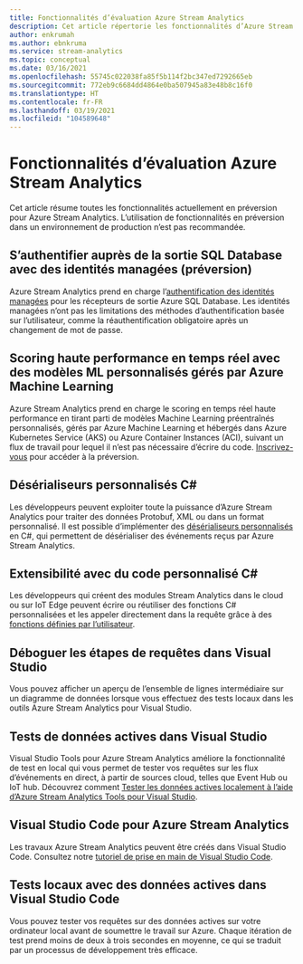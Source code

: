 ```yaml
---
title: Fonctionnalités d’évaluation Azure Stream Analytics
description: Cet article répertorie les fonctionnalités d’Azure Stream Analytics qui sont actuellement en préversion
author: enkrumah
ms.author: ebnkruma
ms.service: stream-analytics
ms.topic: conceptual
ms.date: 03/16/2021
ms.openlocfilehash: 55745c022038fa85f5b114f2bc347ed7292665eb
ms.sourcegitcommit: 772eb9c6684dd4864e0ba507945a83e48b8c16f0
ms.translationtype: HT
ms.contentlocale: fr-FR
ms.lasthandoff: 03/19/2021
ms.locfileid: "104589648"
---
```

# <a name="azure-stream-analytics-preview-features"></a>Fonctionnalités d’évaluation Azure Stream Analytics

Cet article résume toutes les fonctionnalités actuellement en préversion pour Azure Stream Analytics. L’utilisation de fonctionnalités en préversion dans un environnement de production n’est pas recommandée.

## <a name="authenticate-to-sql-database-output-with-managed-identities-preview"></a>S’authentifier auprès de la sortie SQL Database avec des identités managées (préversion)

Azure Stream Analytics prend en charge l’[authentification des identités managées](../active-directory/managed-identities-azure-resources/overview.md) pour les récepteurs de sortie Azure SQL Database. Les identités managées n’ont pas les limitations des méthodes d’authentification basée sur l’utilisateur, comme la réauthentification obligatoire après un changement de mot de passe. 

## <a name="real-time-high-performance-scoring-with-custom-ml-models-managed-by-azure-machine-learning"></a>Scoring haute performance en temps réel avec des modèles ML personnalisés gérés par Azure Machine Learning

Azure Stream Analytics prend en charge le scoring en temps réel haute performance en tirant parti de modèles Machine Learning préentraînés personnalisés, gérés par Azure Machine Learning et hébergés dans Azure Kubernetes Service (AKS) ou Azure Container Instances (ACI), suivant un flux de travail pour lequel il n’est pas nécessaire d’écrire du code. [Inscrivez-vous](https://aka.ms/asapreview1) pour accéder à la préversion.

## <a name="c-custom-de-serializers"></a>Désérialiseurs personnalisés C#
Les développeurs peuvent exploiter toute la puissance d’Azure Stream Analytics pour traiter des données Protobuf, XML ou dans un format personnalisé. Il est possible d’implémenter des [désérialiseurs personnalisés](custom-deserializer-examples.md) en C#, qui permettent de désérialiser des événements reçus par Azure Stream Analytics.

## <a name="extensibility-with-c-custom-code"></a>Extensibilité avec du code personnalisé C#

Les développeurs qui créent des modules Stream Analytics dans le cloud ou sur IoT Edge peuvent écrire ou réutiliser des fonctions C# personnalisées et les appeler directement dans la requête grâce à des [fonctions définies par l’utilisateur](stream-analytics-edge-csharp-udf-methods.md).

## <a name="debug-query-steps-in-visual-studio"></a>Déboguer les étapes de requêtes dans Visual Studio

Vous pouvez afficher un aperçu de l’ensemble de lignes intermédiaire sur un diagramme de données lorsque vous effectuez des tests locaux dans les outils Azure Stream Analytics pour Visual Studio. 


## <a name="live-data-testing-in-visual-studio"></a>Tests de données actives dans Visual Studio

Visual Studio Tools pour Azure Stream Analytics améliore la fonctionnalité de test en local qui vous permet de tester vos requêtes sur les flux d’événements en direct, à partir de sources cloud, telles que Event Hub ou IoT hub. Découvrez comment [Tester les données actives localement à l’aide d’Azure Stream Analytics Tools pour Visual Studio](stream-analytics-live-data-local-testing.md).

## <a name="visual-studio-code-for-azure-stream-analytics"></a>Visual Studio Code pour Azure Stream Analytics

Les travaux Azure Stream Analytics peuvent être créés dans Visual Studio Code. Consultez notre [tutoriel de prise en main de Visual Studio Code](./quick-create-visual-studio-code.md).

## <a name="local-testing-with-live-data-in-visual-studio-code"></a>Tests locaux avec des données actives dans Visual Studio Code

Vous pouvez tester vos requêtes sur des données actives sur votre ordinateur local avant de soumettre le travail sur Azure. Chaque itération de test prend moins de deux à trois secondes en moyenne, ce qui se traduit par un processus de développement très efficace.

